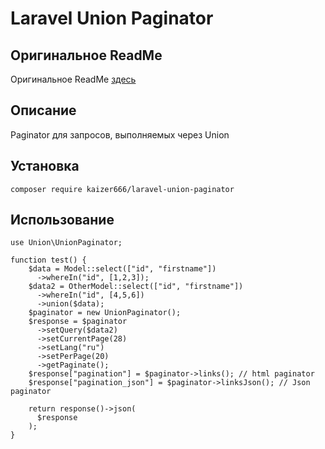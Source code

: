 # Laravel Union Paginator

## Оригинальное ReadMe
Оригинальное ReadMe [здесь](README.md)

## Описание
Paginator для запросов, выполняемых через Union

## Установка

```$bash
composer require kaizer666/laravel-union-paginator
```

## Использование

```$php
use Union\UnionPaginator;

function test() {
    $data = Model::select(["id", "firstname"])
      ->whereIn("id", [1,2,3]);
    $data2 = OtherModel::select(["id", "firstname"])
      ->whereIn("id", [4,5,6])
      ->union($data);
    $paginator = new UnionPaginator();
    $response = $paginator
      ->setQuery($data2)
      ->setCurrentPage(28)
      ->setLang("ru")
      ->setPerPage(20)
      ->getPaginate();
    $response["pagination"] = $paginator->links(); // html paginator
    $response["pagination_json"] = $paginator->linksJson(); // Json paginator

    return response()->json(
      $response
    );
}